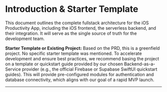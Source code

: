 # Introduction & Starter Template
This document outlines the complete fullstack architecture for the iOS Productivity App, including the iOS frontend, the serverless backend, and their integration. It will serve as the single source of truth for the development team.


**Starter Template or Existing Project:**
Based on the PRD, this is a greenfield project. No specific starter template was mentioned. To accelerate development and ensure best practices, we recommend basing the project on a template or quickstart guide provided by our chosen Backend-as-a-Service provider (e.g., the official Firebase or Supabase SwiftUI quickstart guides). This will provide pre-configured modules for authentication and database connectivity, which aligns with our goal of a rapid MVP launch.


---
